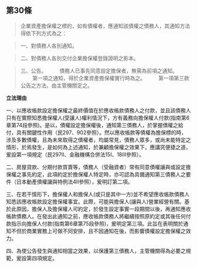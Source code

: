 ## 第30條

>企業資產擔保權之標的，如有債權者，應通知該債權之債務人，其通知方法得依下列方式為之：

>一、對債務人各別通知。

>二、對債務人各別交付企業擔保權登錄證明之影本。

>三、公告。
　　
>債務人已事先同意設定擔保者，無需為前項之通知。
　　
>第一項之通知，得於企業資產擔保權實行時為之。
　　
>第一項第三款公告之方法，由主管機關定之。

**立法理由**

一、以應收帳款設定擔保權之最終價值在於應收帳款債務人之付款，並且該債務人只有在實際知悉擔保權人(受讓人)權利情況下，方有義務向擔保權人付款(指南第6章第74段參照)。是以，債權設定擔保權後，通知第三債務人，於掌握債權之給付，具有關鍵性作用（民297、902參照）。然以應收帳款等債權為擔保標的時，涉及多數債權，且為未來取得之債權者，均屬常見，債務人眾多，或尚未能特定之情形，於焉發生，是如何為上述通知，於兼顧擔保權之效果下，應講究便捷之道，爰設第一項規定（民297II、金融機構合併法15I、18III參照）。

二、房屋貸款、分期付款買賣等，債務人（受融資者）常有同意債權讓與或設定擔保權之事先約定，此項約定於擔保權人特定時，亦可認為具備通知第三債務人之要件（日本動產債權讓與特例法4II參照），爰明訂第二項。

三、在若干情形下，擔保權人和擔保人(或只是其中一方)並不希望應收帳款債務人知悉該應收帳款設定擔保權事宜。此際，可能與擔保人(讓與人)營業經營有關。基於此原因，擔保人及擔保權人可約定，於發生設定事實一段期間以後，再通知應收帳款債務人。在發出此通知之前，應收帳款債務人將繼續按照原約定或其後任何付款指示向擔保人付款(指南第6章第75段參照)，爰明定第三項。此旨在表明關於通知不但於商業實務上可做不同安排，且不因通知在後，而影響債權設定擔保權之效力。

四、為使公告發生與通知相當之效果，以保護第三債務人，主管機關得為必要之規範，爰設第四項規定。
